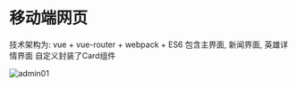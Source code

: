 # 移动端网页
技术架构为: vue + vue-router + webpack + ES6
包含主界面, 新闻界面, 英雄详情界面
自定义封装了Card组件

 ![admin01](/moba_client/1.gif)
